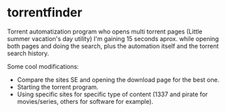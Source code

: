 # torrentfinder
Torrent automatization program who opens multi torrent pages (Little summer vacation's day utility)
I'm gaining 15 seconds aprox. while opening both pages and doing the search, plus the automation itself and the torrent search history.

Some cool modifications:
- Compare the sites SE and opening the download page for the best one.
- Starting the torrent program.
- Using specific sites for specific type of content (1337 and pirate for movies/series, others for software for example).
